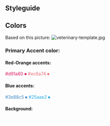 ## Styleguide

## Colors
Based on this picture:
![veterinary-template.jpg](https://image.freepik.com/free-vector/landing-page-template-veterinary_7737-1295.jpg)
 

### Primary Accent color:

#### Red-Orange accents:

<span style="color:#d91a60">#d91a60 &#9209;</span>
<span style="color:#ec6a74">#ec6a74 &#9209;</span>

#### Blue accents:

<span style="color:#3e88c5">#3e88c5 &#9209;</span>
<span style="color:#25aae2">#25aae2 &#9209;</span>

#### Background:
<span style="color:#fff">White &#9209;</span>
